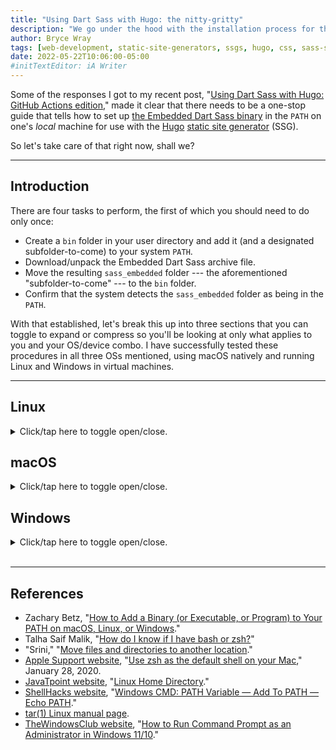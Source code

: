 ```yaml
---
title: "Using Dart Sass with Hugo: the nitty-gritty"
description: "We go under the hood with the installation process for the Embedded Dart Sass binary."
author: Bryce Wray
tags: [web-development, static-site-generators, ssgs, hugo, css, sass-scss, macos, linux, windows]
date: 2022-05-22T10:06:00-05:00
#initTextEditor: iA Writer
---
```


Some of the responses I got to my recent post, "[Using Dart Sass with Hugo: GitHub Actions edition](/posts/2022/05/using-dart-sass-hugo-github-actions-edition/)," made it clear that there needs to be a one-stop guide that tells how to set up [the Embedded Dart Sass binary](https://github.com/sass/dart-sass-embedded) in the `PATH` on one's *local* machine for use with the [Hugo](https://gohugo.io) [static site generator](https://jamstack.org/generators) (SSG).

So let's take care of that right now, shall we?

---

## Introduction

There are four tasks to perform, the first of which you should need to do only once:

- Create a `bin` folder in your user directory and add it (and a designated subfolder-to-come) to your system `PATH`.
- Download/unpack the Embedded Dart Sass archive file.
- Move the resulting `sass_embedded` folder --- the aforementioned "subfolder-to-come" --- to the `bin` folder.
- Confirm that the system detects the `sass_embedded` folder as being in the `PATH`.

With that established, let's break this up into three sections that you can toggle to expand or compress so you'll be looking at only what applies to you and your OS/device combo. I have successfully tested these procedures in all three OSs mentioned, using macOS natively and running Linux and Windows in virtual machines.

---

## Linux

<details><summary>Click/tap here to toggle open/close.</summary>

Throughout these instructions, we will pretend that your user name is `JohnDoe`. Thus, your user directory (`{$HOME}`) will be `/home/JohnDoe/`.

### Add a folder and subfolder to your `PATH`

1. Create `/home/JohnDoe/bin/` if it doesn't already exist. This `bin` folder will be the **target folder** where you'll store the contents of the Embedded Dart Sass archive file you'll be getting shortly.
2. Determine which shell your setup is using, `bash` or `zsh`:
{{< highlight bash "linenos=false" >}}
echo $0
{{< /highlight >}}
This will return either `bash` or `zsh`.

3. Use your preferred terminal-level text editor to open the appropriate file --- either `/home/JohnDoe/.bashrc` or `/home/JohnDoe/.zshrc` --- and add the following lines:
{{< highlight bash "linenos=false" >}}
export PATH="$HOME/bin:$PATH"
export PATH="$HOME/bin/sass_embedded:$PATH"
{{< /highlight >}}

4. Restart the terminal app, and check that `PATH` now includes your entries:
{{< highlight bash "linenos=false" >}}
echo $PATH
{{< /highlight >}}

### Get the archive file

1. Navigate to your *default* downloads destination, `/home/JohnDoe/Downloads/`.

2. To get the latest version of Embedded Dart Sass, go to its [GitHub releases page](https://github.com/sass/dart-sass-embedded/releases) and download the corresponding `tar.gz` archive file for your particular system architecture:
	- 64-bit ARM (`linux-arm64`)
	- x64 (`linux-x64`)
	- IA-32 (`linux-ia32`)

3. To unpack the `.tar.gz` archive file to retrieve its contents, enter `tar -xf ` followed by the name of the `.tar.gz` file. (As an alternative, depending on your particular Linux distribution and windows manager, you **may** also be able to use a GUI to perform this operation.)\
The resulting contents should be as shown in your downloads folder:
{{< highlight plaintext "linenos=false" >}}
sass_embedded
└─ dart-sass-embedded
└─ src
		└─ dart
		└─ dart-sass-embedded.snapshot
		└─ LICENSE
{{< /highlight >}}
Even though it lacks an extension, `sass_embedded/dart-sass-embedded` is a shell script that works with the actual binary, `sass_embedded/src/dart`.

### Move the `sass_embedded` folder to `bin`

**Note**: If you've done this before and *already* have a `sass_embedded` folder within `bin`, you **do** want to delete the existing one in favor of what you'll be moving below.
{.yellowBox}

Enter the following in your terminal app:

```bash
mv $HOME/Downloads/sass_embedded $HOME/bin/sass_embedded
```

### Confirm `sass_embedded` is in the `PATH`

Finally, to confirm that the `sass_embedded` folder and its contents are in the `PATH`, enter the following in your terminal app:

```plaintext
dart-sass-embedded --version
```
This will run the `dart-sass-embedded` shell script included in the `sass_embedded` folder. The result **should** look something like this example from Embedded Dart Sass v.1.52.1:

```bash
{
	"protocolVersion": "1.0.0",
	"compilerVersion": "1.52.1",
	"implementationVersion": "1.52.1",
	"implementationName": "Dart Sass",
	"id": 0
}
```

If you get any other kind of response, it means the `sass_embedded` folder **isn't** in the `PATH`, after all, so you'll have to go back through the procedure and figure out what you missed.

**Note**: If you get a response that shows a wrong version number in `compilerVersion` and/or `implementationVersion`, you apparently haven't moved over the *entire* `sass_embedded` folder that you got from unpacking the `.tar.gz` archive file.
{.yellowBox}

---

And that's it. I hope this has spared you some searching. If you encounter errors in any of the above information, please [let me know](/contact/) so I can fix it ASAP!

**Reminder**: In a worst-case scenario in which you can't get this to work no matter what you do, there's always the option of using the Node.js Sass package, instead, as I described in the [original article in this series](/posts/2022/03/using-dart-sass-hugo/). It's not quite as elegant for Hugo's purposes, and it definitely is slower than using the Embedded Dart Sass binary, but it works.
{.yellowBox}

</details>

## macOS

<details><summary>Click/tap here to toggle open/close.</summary>

Throughout these instructions, we will pretend that your user name is `JohnDoe`. Thus, your user directory (`{$HOME}`) will be `/Users/JohnDoe/`.

### Add a folder and subfolder to your `PATH`

1. Create `/Users/JohnDoe/bin/` if it doesn't already exist. This `bin` folder will be the **target folder** where you'll store the contents of the Embedded Dart Sass archive file you'll be getting shortly.
2. Determine which shell your setup is using, `bash` or `zsh`:
{{< highlight bash "linenos=false" >}}
echo $0
{{< /highlight >}}
This will return either `bash` or `zsh`.

3. Use your preferred terminal-level text editor to open the appropriate file --- either `/Users/JohnDoe/.bashrc` or `/Users/JohnDoe/.zshrc` --- and add the following lines:
{{< highlight bash "linenos=false" >}}
export PATH="$HOME/bin:$PATH"
export PATH="$HOME/bin/sass_embedded:$PATH"
{{< /highlight >}}

4. Restart the terminal app, and check that `PATH` now includes your entries:
{{< highlight bash "linenos=false" >}}
echo $PATH
{{< /highlight >}}

### Get the archive file

1. Navigate to your *default* downloads destination, `/Users/JohnDoe/Downloads/`.

2. To get the latest version of Embedded Dart Sass, go to its [GitHub releases page](https://github.com/sass/dart-sass-embedded/releases) and download the corresponding `tar.gz` archive file for your particular system architecture:
	- Apple Silicon (`macos-arm64`)
	- Intel (`macos-x64`)

3. To unpack the `.tar.gz` archive file to retrieve its contents, enter `tar -xf ` followed by the name of the `.tar.gz` file. (As an alternative, you can double-click the `.tar.gz` file in the Finder.)\
The resulting contents should be as shown inside your downloads folder:
{{< highlight plaintext "linenos=false" >}}
sass_embedded
└─ dart-sass-embedded
└─ src
		└─ dart
		└─ dart-sass-embedded.snapshot
		└─ LICENSE
{{< /highlight >}}
Even though it lacks an extension, `sass_embedded/dart-sass-embedded` is a shell script that works with the actual binary, `sass_embedded/src/dart`.

### Move the `sass_embedded` folder to `bin`

**Note**: If you've done this before and *already* have a `sass_embedded` folder within `bin`, you **do** want to delete the existing one in favor of what you'll be moving below.
{.yellowBox}

Enter the following in your terminal app:

```bash
mv $HOME/Downloads/sass_embedded $HOME/bin/sass_embedded
```

### Confirm `sass_embedded` is in the `PATH`

Finally, to confirm that the `sass_embedded` folder and its contents are in the `PATH`, enter the following in your terminal app:

```plaintext
dart-sass-embedded --version
```
This will run the `dart-sass-embedded` shell script included in the `sass_embedded` folder. The result **should** look something like this example from Embedded Dart Sass v.1.52.1:

```bash
{
	"protocolVersion": "1.0.0",
	"compilerVersion": "1.52.1",
	"implementationVersion": "1.52.1",
	"implementationName": "Dart Sass",
	"id": 0
}
```

If you get any other kind of response, it means the `sass_embedded` folder **isn't** in the `PATH`, after all, so you'll have to go back through the procedure and figure out what you missed.

---

And that's it. I hope this has spared you some searching. If you encounter errors in any of the above information, please [let me know](/contact/) so I can fix it ASAP!

**Reminder**: In a worst-case scenario in which you can't get this to work no matter what you do, there's always the option of using the Node.js Sass package, instead, as I described in the [original article in this series](/posts/2022/03/using-dart-sass-hugo/). It's not quite as elegant for Hugo's purposes, and it definitely is slower than using the Embedded Dart Sass binary, but it works.
{.yellowBox}

</details>

## Windows

<details><summary>Click/tap here to toggle open/close.</summary>

Throughout these instructions, we will pretend that your user name is `JohnDoe`. Thus, your user directory will be `C:\Users\JohnDoe\`.

### Add a folder and subfolder to your `PATH`

<strong class="red">IMPORTANT</strong>: Because Windows truncates `PATH` to 1,024 characters, **first** open Command Prompt and make a text backup of `PATH`:\
   `echo %PATH% > C:\path-backup.txt`\
If you need to restore the `PATH` later, enter:\
   `set %PATH%=>C:\path-backup.txt`
{.yellowBox}

1. Create `C:\Users\JohnDoe\bin\` if it doesn't already exist. This `bin` folder will be the **target folder** where you'll store the contents of the Embedded Dart Sass archive file you'll be getting shortly.
2. In the Windows Taskbar search box, search for `cmd`.
3. Select the **Command Prompt** result and click the **Run as administrator** option.
4. In Command Prompt, enter:
{{< highlight powershell "linenos=false" >}}
setx PATH "C:\Users\JohnDoe\bin;%PATH%"
{{< /highlight >}}
5. Close Command Prompt.
6. Repeat steps 2--3 to reload Command Prompt with **Run as administrator** again.
7. In Command Prompt, enter:
{{< highlight powershell "linenos=false" >}}
setx PATH "C:\Users\JohnDoe\bin\sass_embedded;%PATH%"
{{< /highlight >}}
8. Repeat step 2--3 to reload Command Prompt (with or without **Run as administrator** this time) and check the `PATH` to confirm your new entries are there:
{{< highlight powershell "linenos=false" >}}
echo %PATH%
{{< /highlight >}}

### Get the archive file

1. Navigate to your *default* downloads destination, `C:\Users\JohnDoe\Downloads\`.

2. To get the latest version of Embedded Dart Sass, go to its [GitHub releases page](https://github.com/sass/dart-sass-embedded/releases) and download the corresponding `tar.gz` archive file for your particular system architecture:
	- x64 (`windows-x64`)
	- IA-32 (`windows-ia32`)
3. In the Windows Taskbar search box, search for `cmd`.
4. Open `Command Prompt` (with or without `Run as administrator`).
5. In Command Prompt, enter `tar -xf ` followed by the name of the `.tar.gz` file.\
The resulting contents should be as shown (inside the regular downloads folder):
{{< highlight plaintext "linenos=false" >}}
sass_embedded
└─ dart-sass-embedded.bat
└─ src
		└─ dart.exe
		└─ dart-sass-embedded.snapshot
		└─ LICENSE
{{< /highlight >}}
The `sass_embedded\dart-sass-embedded.bat` batch file works with the actual binary, `sass_embedded\src\dart.exe`.

### Move the `sass_embedded` folder to `bin`

**Note**: If you've done this before and *already* have a `sass_embedded` folder within `bin`, you **do** want to delete the existing one in favor of what you'll be moving below.
{.yellowBox}

Enter the following in Command Prompt:

```powershell
move C:\Users\JohnDoe\Downloads\sass_embedded C:\Users\JohnDoe\bin\sass_embedded
```

### Confirm `sass_embedded` is in the `PATH`

Finally, to confirm that the `sass_embedded` folder and its contents are in the `PATH`, enter the following in Command Prompt:

```plaintext
dart-sass-embedded --version
```
This will run the `dart-sass-embedded.bat` batch file included in the `sass_embedded` folder. The result **should** look something like this example from Embedded Dart Sass v.1.52.1:

```bash
{
	"protocolVersion": "1.0.0",
	"compilerVersion": "1.52.1",
	"implementationVersion": "1.52.1",
	"implementationName": "Dart Sass",
	"id": 0
}
```

If you get any other kind of response, it means the `sass_embedded` folder **isn't** in the `PATH`, after all, so you'll have to go back through the procedure and figure out what you missed.

And that's it. I hope this has spared you some searching. If you encounter errors in any of the above information, please [let me know](/contact/) so I can fix it ASAP!

**Reminder**: In a worst-case scenario in which you can't get this to work no matter what you do, there's always the option of using the Node.js Sass package, instead, as I described in the [original article in this series](/posts/2022/03/using-dart-sass-hugo/). It's not quite as elegant for Hugo's purposes, and it definitely is slower than using the Embedded Dart Sass binary, but it works.
{.yellowBox}

</details>
&nbsp;

---

## References

- Zachary Betz, "[How to Add a Binary (or Executable, or Program) to Your PATH on macOS, Linux, or Windows](https://zwbetz.com/how-to-add-a-binary-to-your-path-on-macos-linux-windows/)."
- Talha Saif Malik, "[How do I know if I have bash or zsh?](https://linuxhint.com/know-bash-or-zsh/)"
- "Srini," "[Move files and directories to another location](https://www.windows-commandline.com/move-files-directories/)."
- [Apple Support website](https://support.apple.com), "[Use zsh as the default shell on your Mac](https://support.apple.com/en-us/HT208050)," January 28, 2020.
- [JavaTpoint website](https://www.javatpoint.com), "[Linux Home Directory](https://www.javatpoint.com/linux-home-directory)."
- [ShellHacks website](https://www.shellhacks.com/), "[Windows CMD: PATH Variable — Add To PATH — Echo PATH](https://www.shellhacks.com/windows-cmd-path-variable-add-to-path-echo-path/)."
- [tar(1) Linux manual page](https://man7.org/linux/man-pages/man1/tar.1.html).
- [TheWindowsClub website](https://www.thewindowsclub.com/), "[How to Run Command Prompt as an Administrator in Windows 11/10](https://www.thewindowsclub.com/how-to-run-command-prompt-as-an-administrator)."
